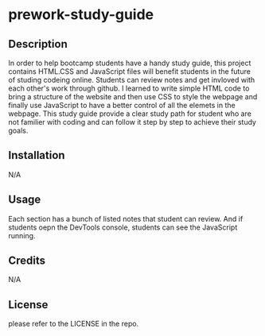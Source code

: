 # prework-study-guide

## Description
In order to help bootcamp students have a handy study guide, this project contains HTML.CSS and JavaScript files will benefit students in the future of studing codeing online. Students can review notes and get invloved with each other's work through github. I learned to write simple HTML code to bring a structure of the website and then use CSS to style the webpage and finally use JavaScript to have a better control of all the elemets in the webpage. This study guide provide a clear study path for student who are not familier with coding and can follow it step by step to achieve their study goals. 

## Installation 
N/A

## Usage
Each section has a bunch of listed notes that student can review. And if students oepn the DevTools console, students can see the JavaScript running. 

## Credits
N/A

## License 
please refer to the LICENSE in the repo.

